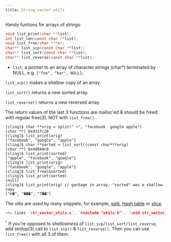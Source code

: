 ```yaml
---
title: String vector utils
---
```


Handy funtions for arrays of strings:

```c
void list_print(char **list);
int list_len(const char **list);
void list_free(char ***v);
char** list_scp(const char **list);
char** list_sort(const char **list);
char** list_reverse(const char **list);
```

* `list`: a pointer to an array of character strings (char\*)
  terminated by NULL, e.g. `["foo", "bar", NULL]`;

`list_scp()` makes a *shallow* copy of an array.

`list_sort()` returns a new sorted array.

`list_reverse()` returns a new reversed array.

The return values of the last 3 functions are malloc'ed & should be
freed with regular free(3), NOT with `list_free()`.

```
[cling]$ char **orig = split(" +", "facebook  google apple")
(char **) 0x432fc20
[cling]$ list_print(orig)
["facebook", "google", "apple"]
[cling]$ char **sorted = list_sort((const char**)orig)
(char **) 0x4d044c0
[cling]$ list_print(sorted)
["apple", "facebook", "google"]
[cling]$ list_print(orig)
["facebook", "google", "apple"]
[cling]$ list_free(&sorted)
[cling]$ list_print(sorted)
(null)
[cling]$ list_print(orig) // garbage in array, "sorted" was a shallow copy
["Ҟ�", "���", "T��"]
```

The utils are used by many snippets, for example, [split](#split),
[Hash table](#hash_table) or [slice](#slice).

```c
<%= lines 'str_vector_utils.c', '#include "utils.h"', 'void str_vector_utils\(\) {' %>
```

<sup>†</sup> If you're opposed to *shallowness* of
`list_scp/list_sort/list_reverse`, add strdup(3) call to `list_scp()`
& `list_reverse()`. Then you can use `list_free()` with all 3 of them.
